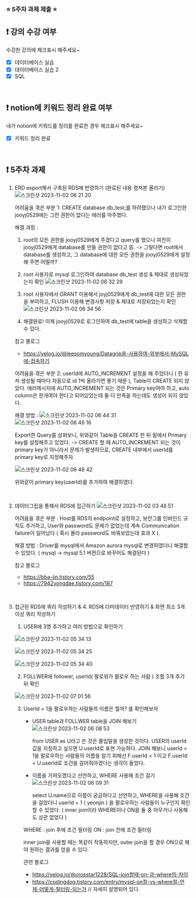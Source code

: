 ### ⭐️ 5주차 과제 제출 ⭐️

## ❗️ 강의 수강 여부
수강한 강의에 체크표시 해주세요~

- [x] 데이터베이스 실습
- [x] 데이터베이스 실습 2
- [x] SQL

<br>

## ❗️ notion에 키워드 정리 완료 여부
내가 notion에 키워드를 정리를 완료한 경우 체크표시 해주세요~

- [x] 키워드 정리 완료

<br>

## ❗️ 5주차 과제
1. ERD export해서 구축된 RDS에 반영하기
   (완료된 내용 켬쳐본 올리기)
   ![스크린샷 2023-11-02 06 21 20](https://github.com/yeonjinJoo/2023-Server-Study/assets/102257328/0391857d-fc16-40b1-b1f9-1bae2e6d177b)

   어려움을 겪은 부분 1: CREATE database db_test;를 하려했으나 내가 로그인한 jooyj0529에는 그런 권한이 없다는 에러를 마주했다.
   
   해결 과정 :
   1. root의 모든 권한을 jooyj0529에게 주겠다고 query를 했으나 여전히 jooyj0529에게 database를 만들 권한이 없다고 뜸.
   -> 그렇다면 root에서 database를 생성하고, 그 database에 대한 모든 권한을 jooyj0529에게 설정해 주면 어떨까?
  
   2. root 사용자로 mysql 로그인하여 database db_test 생성 & 제대로 생성되었는지 확인
      ![스크린샷 2023-11-02 06 32 29](https://github.com/yeonjinJoo/2023-Server-Study/assets/102257328/6f4cd2dc-7e00-42c1-b730-5e3dd272de70)

   3. root 사용자에서 GRANT 이용해서 joyj0529에게 db_test에 대한 모든 권한을 부여하고, FLUSH 이용해 변경사항 저장 & 제대로 저장되었는지 확인
      ![스크린샷 2023-11-02 06 34 56](https://github.com/yeonjinJoo/2023-Server-Study/assets/102257328/eeb42d28-c48b-418d-9dbc-71f7f347ac67)

   4. 해결완료! 이제 jooyj0529로 로그인하여 db_test에 table을 생성하고 삭제할 수 있다.
  

   참고 블로그
   - https://velog.io/@leesomyoung/Datagrip을-사용하여-외부에서-MySQL에-접속하기
  

   어려움을 겪은 부분 2: userId에 AUTO_INCREMENT 설정을 해 주었더니 ( 한 유저 생성될 때마다 자동으로 id 1씩 올라가면 좋기 때문 ), Table이 CREATE 되지 않았다. 에러메시지에 AUTO_INCREMENT 되는 것은 Primary key여야 하고, auto column은 한개여야 한다고 되어있었는데 둘 다 만족을 하는데도 생성이 되지 않았다.

   해결 방법 :
   ![스크린샷 2023-11-02 06 44 31](https://github.com/yeonjinJoo/2023-Server-Study/assets/102257328/0ec863a2-530a-4891-b6ad-1cd117e8bf71)
   ![스크린샷 2023-11-02 06 46 16](https://github.com/yeonjinJoo/2023-Server-Study/assets/102257328/1fdf1a1b-71c1-46f2-8fd3-690f0efdeb56)

   Export한 Query를 살펴보니, 위와같이 Table을 CREATE 한 뒤 밑에서 Primary key를 설정해주고 있었다.
   -> CREATE 할 때 AUTO_INCREMENT 되는 것이 primary key가 아니라서 문제가 발생하므로, CREATE 내부에서 userId를 primary key로 지정해주자.

   ![스크린샷 2023-11-02 06 48 42](https://github.com/yeonjinJoo/2023-Server-Study/assets/102257328/0b1ed476-2e30-447c-ae12-a7b74b31c5d8)

   위와같이 primary key(userId)를 추가하여 해결하였다.


   
<br/>

2. 데이터그립을 통해서 RDS에 접근하기
   ![스크린샷 2023-11-02 03 48 51](https://github.com/yeonjinJoo/2023-Server-Study/assets/102257328/47210491-4553-4830-9d11-cda350f54f35)

   어려움을 겪은 부분 : Host를 RDS의 endpoint로 설정하고, 보안그룹 인바인드 규칙도 추가하고, User와 password도 문제가 없었는데 계속 Communication failure이 일어났다 ( 혹시 몰라 password도 바꿔보았는데 효과 X ).
   
   해결 방법 : Driver를 mysql에서 Amazon aurora mysql로 변경하였더니 해결할 수 있었다. ( mysql -> mysql 5.1 버젼으로 바꾸어도 해결된다 )

   참고 블로그
   - https://bba-jin.tistory.com/55
   - https://7942yongdae.tistory.com/187


<br/>

3. 접근된 RDS에 쿼리 작성하기 & 4. RDS에 더미데이터 반영하기 & 화면 최소 3개 이상 쿼리 작성하기

   1. USER에 3명 추가하고 여러 방법으로 확인하기
   
   ![스크린샷 2023-11-02 05 34 13](https://github.com/yeonjinJoo/2023-Server-Study/assets/102257328/1abddffb-641d-44bf-9251-c8ffa4b1e222)

   ![스크린샷 2023-11-02 05 34 25](https://github.com/yeonjinJoo/2023-Server-Study/assets/102257328/b403b01b-6ea8-4b37-bb16-0ea7c1b5a9c1)

   ![스크린샷 2023-11-02 05 34 40](https://github.com/yeonjinJoo/2023-Server-Study/assets/102257328/73b4c01f-4454-4bb4-99d2-8bd9bcf975ca)


   2. FOLLWER에 follower, userId( 팔로워가 팔로우 하는 사람 ) 조합 3개 추가 뒤 확인
   
   ![스크린샷 2023-11-02 07 01 56](https://github.com/yeonjinJoo/2023-Server-Study/assets/102257328/a36648a2-294d-43f8-8e31-caf929204fe2)

   3. UserId = 1을 팔로우하는 사람들의 이름은 뭘까? 를 확인해보자
      - USER table과 FOLLWER table을 JOIN 해보기
        ![스크린샷 2023-11-02 06 08 53](https://github.com/yeonjinJoo/2023-Server-Study/assets/102257328/0ebe8f04-1038-425c-a8ea-cabe621fb4a8)
        
        from USER as U라고 쓴 것은 줄임말을 생성한 것이다. USER의 userId 값을 지칭하고 싶으면 U.userId로 표현 가능하다. JOIN 해보니 userId = 1을 팔로우하는 사람들의 이름을 알기 위해선 F.userId = 1 이고 F.userId = U.userId로 조건을 걸어줘야겠다는 생각이 들었다.

      - 이름을 가져오겠다고 선언하고, WHERE 사용해 조건 걸기
        ![스크린샷 2023-11-02 06 09 31](https://github.com/yeonjinJoo/2023-Server-Study/assets/102257328/dcff10f9-1a38-41f6-945f-d9aff27d34c8)

        select U.name으로 이름이 궁금하다고 선언하고, WHERE을 사용해 조건을 걸었더니 userId = 1 ( yeonjin ) 을 팔로우하는 사람들이 누구인지 확인할 수 있었다. ( inner join이라 WHERE이나 ON을 둘 중 아무거나 사용해도 상관 없었다 )


      WHERE : join 후에 조건 필터링
      ON : join 전에 조건 필터링

      inner join을 사용할 때는 똑같이 작동하지만, outer join을 할 경우 ON으로 해야 원하는 결과를 얻을 수 있다.

      관련 블로그
      - https://velog.io/@crosstar1228/SQL-join할때-on-과-where의-차이
      - https://codingdog.tistory.com/entry/mysql-on절-vs-where절-언제-어떻게-필터링-되는가 // 자세히 설명되어 있다.



  

<br/>



